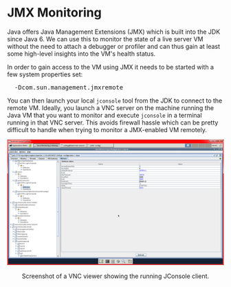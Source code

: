 # JMX Monitoring

Java offers Java Management Extensions (JMX) which is built into the JDK since Java 6. We can use this to monitor the state of a live server VM without the need to attach a debugger or profiler and can thus gain at least some high-level insights into the VM's health status.

In order to gain access to the VM using JMX it needs to be started with a few system properties set:
<pre>
  -Dcom.sun.management.jmxremote
</pre>

You can then launch your local `jconsole` tool from the JDK to connect to the remote VM. Ideally, you launch a VNC server on the machine running the Java VM that you want to monitor and execute `jconsole` in a terminal running in that VNC server. This avoids firewall hassle which can be pretty difficult to handle when trying to monitor a JMX-enabled VM remotely.

![JConsole Screenshot](/wiki/images/jconsole.png)
<center>Screenshot of a VNC viewer showing the running JConsole client.</center>